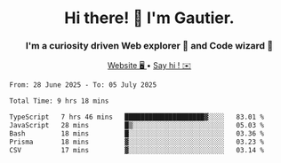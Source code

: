 <h1 align="center">Hi there! 👋 I'm Gautier.</h1>
<h3 align="center">I'm a curiosity driven Web explorer 🚀 and Code wizard 🧙</h3>

<p align="center">
  <a href="https://xisabla.github.io/">Website 🖥️ </a> •
  <a href="mailto:xisabla.dev@gmail.com">Say hi ! ✉️</a>
</p>

<!--START_SECTION:waka-->

```txt
From: 28 June 2025 - To: 05 July 2025

Total Time: 9 hrs 18 mins

TypeScript   7 hrs 46 mins   ████████████████████▓░░░░   83.01 %
JavaScript   28 mins         █▒░░░░░░░░░░░░░░░░░░░░░░░   05.03 %
Bash         18 mins         █░░░░░░░░░░░░░░░░░░░░░░░░   03.36 %
Prisma       18 mins         ▓░░░░░░░░░░░░░░░░░░░░░░░░   03.23 %
CSV          17 mins         ▓░░░░░░░░░░░░░░░░░░░░░░░░   03.14 %
```

<!--END_SECTION:waka-->
